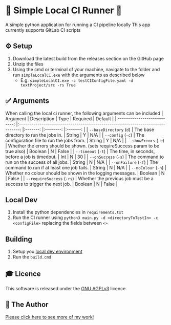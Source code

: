 # 🏃 Simple Local CI Runner 🏃
A simple python application for running a CI pipeline locally
This app currently supports GitLab CI scripts

## ⚙️ Setup
1. Download the latest build from the releases section on the GitHub page
2. Unzip the files
3. Using the cmd or terminal of your machine, navigate to the folder and run `simpleLocalCI.exe` with the arguments as described below
    * E.g. `simpleLocalCI.exe -c testCIConfigFile.yaml -d textProject/src -rs True`

## ✅ Arguments
When calling the local ci runner, the following arguments can be included
|         Argument          	|                   Description                             	                    |   Type  	| Required 	| Default 	|
|:---------------------------:	|:------------------------------------------------------------------------------:	|:-------:	|:--------:	|:-------:	|
| `--baseDirectory` (`d`)   	|      The base directory to run the jobs in.               	                    |  String 	|     Y    	|   N/A   	|
|    `--config` (`-c`)      	|   The configuration file to run the jobs from.            	                    |  String 	|     Y    	|   N/A   	|
|  `--showErrors` (`-e`)  	    | Whether the errors should be shown. (sets requireSuccess param to be true also)   | Boolean 	|     N    	|  False  	|
|    `--timeout` (`-t`)     	| The time, in seconds, before a job is timedout.              	                    |   Int   	|     N    	|    30   	|
|   `--onSuccess` (`-s`)    	|  The command to run on the success of all jobs.            	                    |  String 	|     N    	|   N/A   	|
|   `--onFailure` (`-f`)    	|  The command to run if at least one job fails.    	                            |  String 	|     N    	|   N/A   	|
|   `--noColour` (`-n`)     	|  Whether no colour should be shown in the logging messages.       	            |  Boolean 	|     N    	|  False   	|
|   `--requireSuccess` (`-rs`)  |  Whether the previous job must be a success to trigger the next job.              |  Boolean 	|     N    	|  False   	|

## Local Dev
1. Install the python dependencies in `requirements.txt`
2. Run the CI runner using `python3 main.py -d <directoryToTestIn> -c <configFile>` replacing the fields between `<>`

## Building
1. Setup you [local dev environment](#local-dev)
2. Run the `build.cmd`
## 🎓 Licence
This software is released under the [GNU AGPLv3](LICENSE) licence

## 👨 The Author
[Please click here to see more of my work!](https://tomstowe.co.uk)
